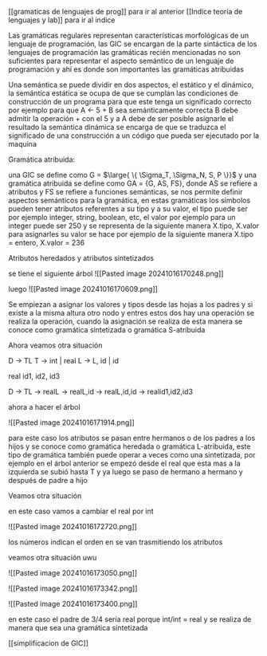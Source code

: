 [[gramaticas de lenguajes de prog]] para ir al anterior
[[Indice teoría de lenguajes y lab]] para ir al indice 

Las gramáticas regulares representan características morfológicas de un lenguaje de programación, las GIC se encargan de la parte sintáctica de los lenguajes de programación 
las gramáticas recién mencionadas no son suficientes para representar el aspecto semántico de un lenguaje de programación y ahí es donde son importantes las gramáticas atribuidas

Una semántica se puede dividir en dos aspectos, el estático y el dinámico, la semántica estática se ocupa de que se cumplan las condiciones de construcción de un programa para que 
este tenga un significado correcto por ejemplo para que A <- 5 + B sea semánticamente correcta B debe admitir la operación + con el 5 y a A debe de ser posible asignarle el resultado 
la semántica dinámica se encarga de que se traduzca el significado de una construcción a un código que pueda ser ejecutado por la maquina 

Gramática atribuida:

una GIC se define como G = $\large{ \{ \Sigma_T, \Sigma_N, S, P \}}$ y una gramática atribuida se define como GA = {G, AS, FS}, donde AS se refiere a atributos y FS se refiere a funciones semánticas, se nos 
permite definir aspectos semánticos para la gramática, en estas gramáticas los símbolos pueden tener atributos referentes a su tipo y a su valor, el tipo puede ser por ejemplo 
integer, string, boolean, etc, el valor por ejemplo para un integer puede ser 250 y se representa de la siguiente manera X.tipo, X.valor para asignarles su valor se hace por ejemplo 
de la siguiente manera X.tipo = entero, X.valor = 236

Atributos heredados y atributos sintetizados

se tiene el siguiente árbol 
![[Pasted image 20241016170248.png]]

luego 
![[Pasted image 20241016170609.png]]

Se empiezan a asignar los valores y tipos desde las hojas a los padres y si existe a la misma altura otro nodo y entres estos dos hay una operación se realiza la operación, cuando la 
asignación se realiza de esta manera se conoce como gramática sintetizada o gramática S-atribuida

Ahora veamos otra situación

D -> TL
T -> int | real 
L -> L, id | id

real id1, id2, id3

D -> TL -> realL -> realL,id -> realL,id,id -> realid1,id2,id3

ahora a hacer el árbol 

![[Pasted image 20241016171914.png]]

para este caso los atributos se pasan entre hermanos o de los padres a los hijos y se conoce como gramática heredada o gramática L-atribuida, este tipo de gramática también puede operar a veces como una sintetizada, por ejemplo en el árbol anterior se empezó desde el real que esta mas a la izquierda se subió hasta T y ya luego se paso de hermano a hermano y
después de padre a hijo 

Veamos otra situación 

en este caso vamos a cambiar el real por int 

![[Pasted image 20241016172720.png]]

los números indican el orden en se van trasmitiendo los atributos 

veamos otra situación uwu 


![[Pasted image 20241016173050.png]]

![[Pasted image 20241016173342.png]]

![[Pasted image 20241016173400.png]]

en este caso el padre de 3/4 sería real porque int/int = real y se realiza de manera que sea una gramática sintetizada 




[[simplificacion de GIC]]
